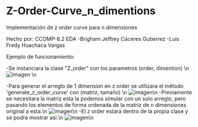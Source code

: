 # Z-Order-Curve_n_dimentions
Implementación de z order curve para n dimensiones

Hecho por: 
  CCOMP-6.2
  EDA
  -Brigham Jeffrey Cáceres Gutierrez
  -Luis Fredy Huachaca Vargas

  
Ejemplo de funcionamiento:

  -Se instanciara la clase "Z_order" con los parametros (order, dimention) \n 
  ![imagen](https://user-images.githubusercontent.com/70500865/200094933-c8cee11d-05d2-477c-87ef-3206ccef5f7e.png) \n
  
  -Para generar el arreglo de 1 dimension en z order se utilizara el método 'generate_z_order_curve' con (matriz, tamaño) \n
  ![imagen](https://user-images.githubusercontent.com/70500865/200095077-04908434-65d2-4dd6-b53c-e79a563aa81e.png)\n
  -Previamente se necesitara la matriz esta la podemos simular con un solo arreglo, pero pasando los elementos de forma ordenada de la matriz de n dimensiones original a esta.\n
  ![imagen](https://user-images.githubusercontent.com/70500865/200095023-ca1382ed-0ede-4701-97b9-934599eaa2b0.png)\n
  -El z order estara dentro de la propia clase y se podra mostrar asi.\n
  ![imagen](https://user-images.githubusercontent.com/70500865/200095265-0ba07838-c007-49e7-897b-b8150139c8a9.png)\n
  
